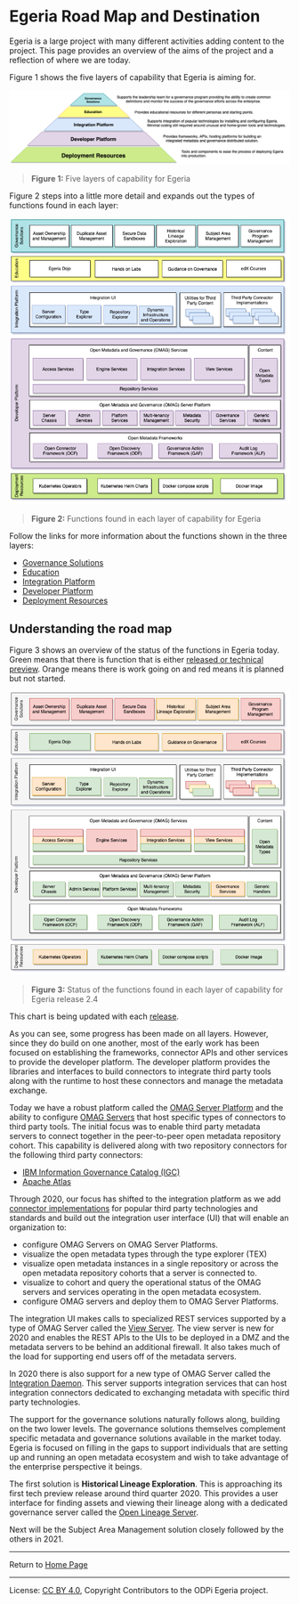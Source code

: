 <!-- SPDX-License-Identifier: CC-BY-4.0 -->
<!-- Copyright Contributors to the ODPi Egeria project 2020. -->

# Egeria Road Map and Destination

Egeria is a large project with many different activities
adding content to the project.   This page provides an overview
of the aims of the project and a reflection of where we are today.

Figure 1 shows the five layers of capability that
Egeria is aiming for.

![Figure 1](egeria-status-overview.png#pagewidth)
> **Figure 1:** Five layers of capability for Egeria

Figure 2 steps into a little more detail and expands out the types of functions
found in each layer:

![Figure 2](functional-organization.png#pagewidth)
> **Figure 2:** Functions found in each layer of capability for Egeria

Follow the links for more information about the functions shown in the three layers:

* [Governance Solutions](governance-solution-functional-detail.md)
* [Education](education-functional-detail.md)
* [Integration Platform](integration-platform-functional-detail.md)
* [Developer Platform](developer-platform-functional-detail.md)
* [Deployment Resources](deployment-resources-functional-detail.md)

## Understanding the road map

Figure 3 shows an overview of the status of the functions in Egeria today.
Green means that
there is function that is either [released or technical preview](../content-status).
Orange means there is work going on and red means it is planned but not started.

![Figure 3](functional-organization-showing-implementation-status-for-2.4.png#pagewidth)
> **Figure 3:** Status of the functions found in each layer of capability for Egeria release 2.4

This chart is being updated with each [release](../../../release-notes).

As you can see, some progress has been made on all layers.
However, since they do build on one another, most of the early work has
been focused on establishing the frameworks, connector APIs and other
services to provide the developer platform.
The developer platform provides the libraries and interfaces
to build connectors to integrate third party
tools along with the runtime to host these connectors and manage the
metadata exchange.

Today we have a robust platform called the
[OMAG Server Platform](../../../open-metadata-implementation/admin-services/docs/concepts/omag-server-platform.md)
and the ability
to configure [OMAG Servers](../../../open-metadata-implementation/admin-services/docs/concepts/omag-server.md)
that host specific types of connectors to third
party tools.  The initial focus was to enable third party metadata servers
to connect together in the peer-to-peer open metadata repository cohort.
This capability is delivered along with two repository connectors for the
following third party connectors:

* [IBM Information Governance Catalog (IGC)](https://github.com/odpi/egeria-connector-ibm-information-server)
* [Apache Atlas](https://github.com/odpi/egeria-connector-hadoop-ecosystem)

Through 2020, our focus has shifted to the integration platform as we add
[connector implementations](../developer-guide/extending-egeria-using-connectors.md) for popular third party
technologies and standards and build out the integration user interface (UI) that will
enable an organization to:
* configure OMAG Servers on OMAG Server Platforms.
* visualize the open metadata types through the type explorer (TEX)
* visualize open metadata instances in a single repository or
across the open metadata repository cohorts that a server is connected to.
* visualize to cohort and query the operational status of the OMAG servers
and services operating in the open metadata ecosystem.
* configure OMAG servers and deploy them to OMAG Server Platforms.

The integration UI makes calls to specialized REST services supported by a type of OMAG Server
called the [View Server](../../../open-metadata-implementation/admin-services/docs/concepts/view-server.md).  The view server is new for 2020 and enables the REST APIs
to the UIs to be deployed in a DMZ and the metadata servers to be behind an
additional firewall.  It also takes much of the load for supporting
end users off of the metadata servers.
  
In 2020 there is also support for a new type of OMAG Server called the
[Integration Daemon](../../../open-metadata-implementation/admin-services/docs/concepts/integration-daemon.md).
This server supports integration services
that can host integration connectors
dedicated to exchanging metadata with specific third party technologies.

The support for the governance solutions naturally
follows along, building on the two lower levels.
The governance solutions themselves complement specific metadata and governance
solutions available in the market today.  Egeria is focused on filling in the gaps to
support individuals that are setting up and running an open metadata ecosystem and wish to
take advantage of the enterprise perspective it beings.

The first solution is **Historical Lineage Exploration**.
This is approaching its first tech preview release around third quarter 2020.
This provides a user interface for finding assets and viewing their lineage
along with a dedicated governance server called the
[Open Lineage Server](../../../open-metadata-implementation/admin-services/docs/concepts/open-lineage-server.md).
 
Next will be the Subject Area Management solution closely followed by the others
in 2021.


----
Return to [Home Page](../../../index.md)

----
License: [CC BY 4.0](https://creativecommons.org/licenses/by/4.0/),
Copyright Contributors to the ODPi Egeria project.